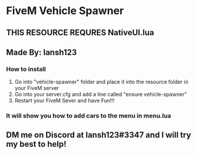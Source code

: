 # FiveM Vehicle Spawner
## THIS RESOURCE REQURES NativeUI.lua
## Made By: Iansh123

### How to install
1. Go into "vehicle-spawner" folder and place it into the resource folder in your FiveM server
2. Go into your server.cfg and add a line called "ensure vehicle-spawner"
3. Restart your FiveM Sever and have Fun!!!

### It will show you how to add cars to the menu in menu.lua




## DM me on Discord at Iansh123#3347 and I will try my best to help!